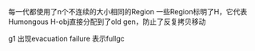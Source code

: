 每一代都使用了n个不连续的大小相同的Region
一些Region标明了H，它代表Humongous
H-obj直接分配到了old gen，防止了反复拷贝移动



g1  出现evacuation failure 表示fullgc